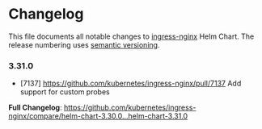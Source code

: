 # Changelog

This file documents all notable changes to [ingress-nginx](https://github.com/kubernetes/ingress-nginx) Helm Chart. The release numbering uses [semantic versioning](http://semver.org).

### 3.31.0

* [7137] https://github.com/kubernetes/ingress-nginx/pull/7137 Add support for custom probes

**Full Changelog**: https://github.com/kubernetes/ingress-nginx/compare/helm-chart-3.30.0...helm-chart-3.31.0
